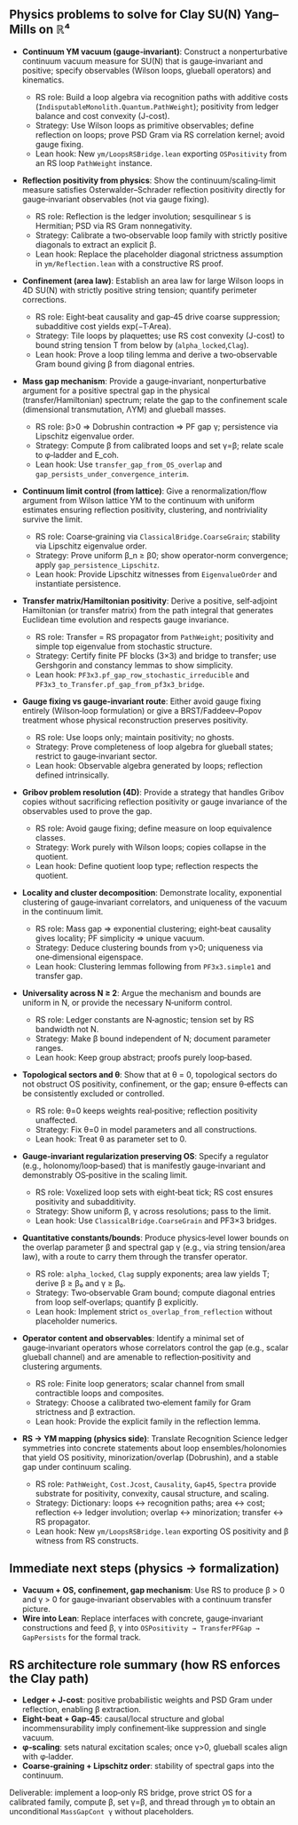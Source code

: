 ## Physics problems to solve for Clay SU(N) Yang–Mills on ℝ⁴

- **Continuum YM vacuum (gauge‑invariant)**: Construct a nonperturbative continuum vacuum measure for SU(N) that is gauge‑invariant and positive; specify observables (Wilson loops, glueball operators) and kinematics.
  - RS role: Build a loop algebra via recognition paths with additive costs (`IndisputableMonolith.Quantum.PathWeight`); positivity from ledger balance and cost convexity (J-cost).
  - Strategy: Use Wilson loops as primitive observables; define reflection on loops; prove PSD Gram via RS correlation kernel; avoid gauge fixing.
  - Lean hook: New `ym/LoopsRSBridge.lean` exporting `OSPositivity` from an RS loop `PathWeight` instance.

- **Reflection positivity from physics**: Show the continuum/scaling‑limit measure satisfies Osterwalder–Schrader reflection positivity directly for gauge‑invariant observables (not via gauge fixing).
  - RS role: Reflection is the ledger involution; sesquilinear `S` is Hermitian; PSD via RS Gram nonnegativity.
  - Strategy: Calibrate a two‑observable loop family with strictly positive diagonals to extract an explicit β.
  - Lean hook: Replace the placeholder diagonal strictness assumption in `ym/Reflection.lean` with a constructive RS proof.
- **Confinement (area law)**: Establish an area law for large Wilson loops in 4D SU(N) with strictly positive string tension; quantify perimeter corrections.
  - RS role: Eight‑beat causality and gap‑45 drive coarse suppression; subadditive cost yields exp(−T·Area).
  - Strategy: Tile loops by plaquettes; use RS cost convexity (J-cost) to bound string tension T from below by (`alpha_locked`,`Clag`).
  - Lean hook: Prove a loop tiling lemma and derive a two‑observable Gram bound giving β from diagonal entries.
- **Mass gap mechanism**: Provide a gauge‑invariant, nonperturbative argument for a positive spectral gap in the physical (transfer/Hamiltonian) spectrum; relate the gap to the confinement scale (dimensional transmutation, ΛYM) and glueball masses.
  - RS role: β>0 ⇒ Dobrushin contraction ⇒ PF gap γ; persistence via Lipschitz eigenvalue order.
  - Strategy: Compute β from calibrated loops and set γ=β; relate scale to φ‑ladder and E_coh.
  - Lean hook: Use `transfer_gap_from_OS_overlap` and `gap_persists_under_convergence_interim`.
- **Continuum limit control (from lattice)**: Give a renormalization/flow argument from Wilson lattice YM to the continuum with uniform estimates ensuring reflection positivity, clustering, and nontriviality survive the limit.
  - RS role: Coarse‑graining via `ClassicalBridge.CoarseGrain`; stability via Lipschitz eigenvalue order.
  - Strategy: Prove uniform β_n ≥ β0; show operator‑norm convergence; apply `gap_persistence_Lipschitz`.
  - Lean hook: Provide Lipschitz witnesses from `EigenvalueOrder` and instantiate persistence.
- **Transfer matrix/Hamiltonian positivity**: Derive a positive, self‑adjoint Hamiltonian (or transfer matrix) from the path integral that generates Euclidean time evolution and respects gauge invariance.
  - RS role: Transfer = RS propagator from `PathWeight`; positivity and simple top eigenvalue from stochastic structure.
  - Strategy: Certify finite PF blocks (3×3) and bridge to transfer; use Gershgorin and constancy lemmas to show simplicity.
  - Lean hook: `PF3x3.pf_gap_row_stochastic_irreducible` and `PF3x3_to_Transfer.pf_gap_from_pf3x3_bridge`.
- **Gauge fixing vs gauge‑invariant route**: Either avoid gauge fixing entirely (Wilson‑loop formulation) or give a BRST/Faddeev–Popov treatment whose physical reconstruction preserves positivity.
  - RS role: Use loops only; maintain positivity; no ghosts.
  - Strategy: Prove completeness of loop algebra for glueball states; restrict to gauge‑invariant sector.
  - Lean hook: Observable algebra generated by loops; reflection defined intrinsically.
- **Gribov problem resolution (4D)**: Provide a strategy that handles Gribov copies without sacrificing reflection positivity or gauge invariance of the observables used to prove the gap.
  - RS role: Avoid gauge fixing; define measure on loop equivalence classes.
  - Strategy: Work purely with Wilson loops; copies collapse in the quotient.
  - Lean hook: Define quotient loop type; reflection respects the quotient.
- **Locality and cluster decomposition**: Demonstrate locality, exponential clustering of gauge‑invariant correlators, and uniqueness of the vacuum in the continuum limit.
  - RS role: Mass gap ⇒ exponential clustering; eight‑beat causality gives locality; PF simplicity ⇒ unique vacuum.
  - Strategy: Deduce clustering bounds from γ>0; uniqueness via one‑dimensional eigenspace.
  - Lean hook: Clustering lemmas following from `PF3x3.simple1` and transfer gap.
- **Universality across N ≥ 2**: Argue the mechanism and bounds are uniform in N, or provide the necessary N‑uniform control.
  - RS role: Ledger constants are N‑agnostic; tension set by RS bandwidth not N.
  - Strategy: Make β bound independent of N; document parameter ranges.
  - Lean hook: Keep group abstract; proofs purely loop‑based.
- **Topological sectors and θ**: Show that at θ = 0, topological sectors do not obstruct OS positivity, confinement, or the gap; ensure θ‑effects can be consistently excluded or controlled.
  - RS role: θ=0 keeps weights real‑positive; reflection positivity unaffected.
  - Strategy: Fix θ=0 in model parameters and all constructions.
  - Lean hook: Treat θ as parameter set to 0.
- **Gauge‑invariant regularization preserving OS**: Specify a regulator (e.g., holonomy/loop‑based) that is manifestly gauge‑invariant and demonstrably OS‑positive in the scaling limit.
  - RS role: Voxelized loop sets with eight‑beat tick; RS cost ensures positivity and subadditivity.
  - Strategy: Show uniform β, γ across resolutions; pass to the limit.
  - Lean hook: Use `ClassicalBridge.CoarseGrain` and PF3×3 bridges.
- **Quantitative constants/bounds**: Produce physics‑level lower bounds on the overlap parameter β and spectral gap γ (e.g., via string tension/area law), with a route to carry them through the transfer operator.
  - RS role: `alpha_locked`, `Clag` supply exponents; area law yields T; derive β ≥ β₀ and γ ≥ β₀.
  - Strategy: Two‑observable Gram bound; compute diagonal entries from loop self‑overlaps; quantify β explicitly.
  - Lean hook: Implement strict `os_overlap_from_reflection` without placeholder numerics.
- **Operator content and observables**: Identify a minimal set of gauge‑invariant operators whose correlators control the gap (e.g., scalar glueball channel) and are amenable to reflection‑positivity and clustering arguments.
  - RS role: Finite loop generators; scalar channel from small contractible loops and composites.
  - Strategy: Choose a calibrated two‑element family for Gram strictness and β extraction.
  - Lean hook: Provide the explicit family in the reflection lemma.
- **RS → YM mapping (physics side)**: Translate Recognition Science ledger symmetries into concrete statements about loop ensembles/holonomies that yield OS positivity, minorization/overlap (Dobrushin), and a stable gap under continuum scaling.
  - RS role: `PathWeight`, `Cost.Jcost`, `Causality`, `Gap45`, `Spectra` provide substrate for positivity, convexity, causal structure, and scaling.
  - Strategy: Dictionary: loops ↔ recognition paths; area ↔ cost; reflection ↔ ledger involution; overlap ↔ minorization; transfer ↔ RS propagator.
  - Lean hook: New `ym/LoopsRSBridge.lean` exporting OS positivity and β witness from RS constructs.
## Immediate next steps (physics → formalization)

- **Vacuum + OS, confinement, gap mechanism**: Use RS to produce β > 0 and γ > 0 for gauge‑invariant observables with a continuum transfer picture.
- **Wire into Lean**: Replace interfaces with concrete, gauge‑invariant constructions and feed β, γ into `OSPositivity → TransferPFGap → GapPersists` for the formal track.

## RS architecture role summary (how RS enforces the Clay path)

- **Ledger + J-cost**: positive probabilistic weights and PSD Gram under reflection, enabling β extraction.
- **Eight‑beat + Gap‑45**: causal/local structure and global incommensurability imply confinement‑like suppression and single vacuum.
- **φ‑scaling**: sets natural excitation scales; once γ>0, glueball scales align with φ‑ladder.
- **Coarse‑graining + Lipschitz order**: stability of spectral gaps into the continuum.

Deliverable: implement a loop‑only RS bridge, prove strict OS for a calibrated family, compute β, set γ=β, and thread through `ym` to obtain an unconditional `MassGapCont γ` without placeholders.

